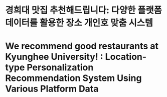 경희대 맛집 추천해드립니다: 다양한 플랫폼 데이터를 활용한 장소 개인호 맞춤 시스템
==============================================================
We recommend good restaurants at Kyunghee University! : Location-type Personalization Recommendation System Using Various Platform Data
=======================================================================================
